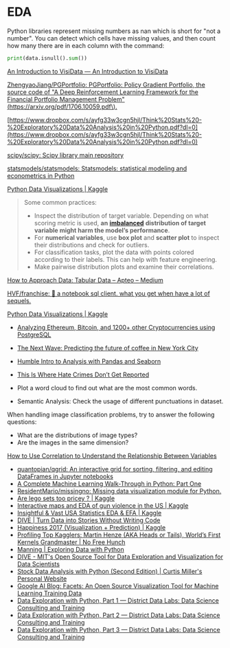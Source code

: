 # EDA

Python libraries represent missing numbers as nan which is short for "not a number". You can detect which cells have missing values, and then count how many there are in each column with the command:

```python
print(data.isnull().sum())
```



[An Introduction to VisiData — An Introduction to VisiData](https://jsvine.github.io/intro-to-visidata/)

[ZhengyaoJiang/PGPortfolio: PGPortfolio: Policy Gradient Portfolio, the source code of "A Deep Reinforcement Learning Framework for the Financial Portfolio Management Problem"\(https://arxiv.org/pdf/1706.10059.pdf\).](https://github.com/ZhengyaoJiang/PGPortfolio)

[https://www.dropbox.com/s/ayfg33w3cgn5hjl/Think%20Stats%20-%20Exploratory%20Data%20Analysis%20in%20Python.pdf?dl=0](https://www.dropbox.com/s/ayfg33w3cgn5hjl/Think%20Stats%20-%20Exploratory%20Data%20Analysis%20in%20Python.pdf?dl=0)

[scipy/scipy: Scipy library main repository](https://github.com/scipy/scipy)

[statsmodels/statsmodels: Statsmodels: statistical modeling and econometrics in Python](https://github.com/statsmodels/statsmodels)

[Python Data Visualizations \| Kaggle](https://www.kaggle.com/benhamner/python-data-visualizations)

> Some common practices:
>
> * Inspect the distribution of target variable. Depending on what scoring metric is used, **an** [**imbalanced**](http://ieeexplore.ieee.org/stamp/stamp.jsp?arnumber=5128907) **distribution of target variable might harm the model’s performance**.
> * For **numerical variables**, use **box plot** and **scatter plot** to inspect their distributions and check for outliers.
> * For classification tasks, plot the data with points colored according to their labels. This can help with feature engineering.
> * Make pairwise distribution plots and examine their correlations.

[How to Approach Data: Tabular Data – Apteo – Medium](https://medium.com/apteo/how-to-approach-data-tabular-data-326c94f0f274)

[HVF/franchise: 🍟 a notebook sql client. what you get when have a lot of sequels.](https://github.com/hvf/franchise)

[Python Data Visualizations \| Kaggle](https://www.kaggle.com/benhamner/python-data-visualizations)

* [Analyzing Ethereum, Bitcoin, and 1200+ other Cryptocurrencies using PostgreSQL](https://blog.timescale.com/analyzing-ethereum-bitcoin-and-1200-cryptocurrencies-using-postgresql-3958b3662e51)
* [The Next Wave: Predicting the future of coffee in New York City](https://medium.com/topos-ai/the-next-wave-predicting-the-future-of-coffee-in-new-york-city-23a0c5d62000)
* [Humble Intro to Analysis with Pandas and Seaborn](https://www.kaggle.com/crawford/humble-intro-to-analysis-with-pandas-and-seaborn/)
* [This Is Where Hate Crimes Don’t Get Reported](http://projects.propublica.org/graphics/hatecrime-map)



* Plot a word cloud to find out what are the most common words.
* Semantic Analysis: Check the usage of different punctuations in dataset.



When handling image classification problems, try to answer the following questions:

* What are the distributions of image types?
* Are the images in the same dimension?

[How to Use Correlation to Understand the Relationship Between Variables](https://machinelearningmastery.com/how-to-use-correlation-to-understand-the-relationship-between-variables/)



* [quantopian/qgrid: An interactive grid for sorting, filtering, and editing DataFrames in Jupyter notebooks](https://github.com/quantopian/qgrid)
* [A Complete Machine Learning Walk-Through in Python: Part One](https://towardsdatascience.com/a-complete-machine-learning-walk-through-in-python-part-one-c62152f39420)
* [ResidentMario/missingno: Missing data visualization module for Python.](https://github.com/ResidentMario/missingno)
* [Are lego sets too pricey ? \| Kaggle](https://www.kaggle.com/jonathanbouchet/are-lego-sets-too-pricey)
* [Interactive maps and EDA of gun violence in the US \| Kaggle](https://www.kaggle.com/erikbruin/interactive-maps-and-eda-of-gun-violence-in-the-us/notebook)
* [Insightful & Vast USA Statistics EDA & EFA \| Kaggle](https://www.kaggle.com/alexgeiger/insightful-vast-usa-statistics-eda-efa/notebook)
* [DIVE \| Turn Data into Stories Without Writing Code](https://dive.media.mit.edu/)
* [Happiness 2017 \(Visualization + Prediction\) \| Kaggle](https://www.kaggle.com/javadzabihi/happiness-2017-visualization-prediction/notebook)
* [Profiling Top Kagglers: Martin Henze \(AKA Heads or Tails\), World’s First Kernels Grandmaster \| No Free Hunch](http://blog.kaggle.com/2018/06/19/tales-from-my-first-year-inside-the-head-of-a-recent-kaggle-addict/)
* [Manning \| Exploring Data with Python](https://www.manning.com/books/exploring-data-with-python)
* [DIVE - MIT's Open Source Tool for Data Exploration and Visualization for Data Scientists](https://www.analyticsvidhya.com/blog/2018/06/perform-data-exploration-with-a-single-click-dive/)
* [Stock Data Analysis with Python \(Second Edition\) \| Curtis Miller's Personal Website](https://ntguardian.wordpress.com/2018/07/17/stock-data-analysis-python-v2/)
* [Google AI Blog: Facets: An Open Source Visualization Tool for Machine Learning Training Data](https://ai.googleblog.com/2017/07/facets-open-source-visualization-tool.html)
* [Data Exploration with Python, Part 1 — District Data Labs: Data Science Consulting and Training](https://www.districtdatalabs.com/data-exploration-with-python-1)
* [Data Exploration with Python, Part 2 — District Data Labs: Data Science Consulting and Training](https://www.districtdatalabs.com/data-exploration-with-python-2)
* [Data Exploration with Python, Part 3 — District Data Labs: Data Science Consulting and Training](https://www.districtdatalabs.com/data-exploration-with-python-3)


